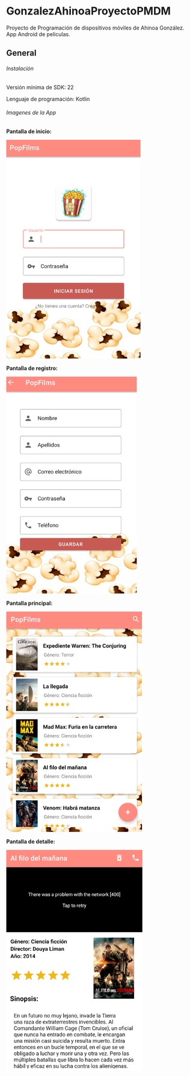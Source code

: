 # GonzalezAhinoaProyectoPMDM
Proyecto de Programación de dispositivos móviles de Ahinoa González. App Android de peliculas.

## General

###### Instalación

Versión mínima de SDK: 22

Lenguaje de programación: Kotlin


###### Imagenes de la App

**Pantalla de inicio:**


![Pantalla inicial](https://github.com/AhinoaGC/GonzalezAhinoaProyectoPMDM/blob/main/imagenesReadme/login.PNG)

**Pantalla de registro:**


![Pantalla registro](https://github.com/AhinoaGC/GonzalezAhinoaProyectoPMDM/blob/main/imagenesReadme/registro.PNG)

**Pantalla principal:**


![Pantalla principal](https://github.com/AhinoaGC/GonzalezAhinoaProyectoPMDM/blob/main/imagenesReadme/principal.PNG)

**Pantalla de detalle:**

![Pantalla detalle](https://github.com/AhinoaGC/GonzalezAhinoaProyectoPMDM/blob/main/imagenesReadme/detalle.PNG)